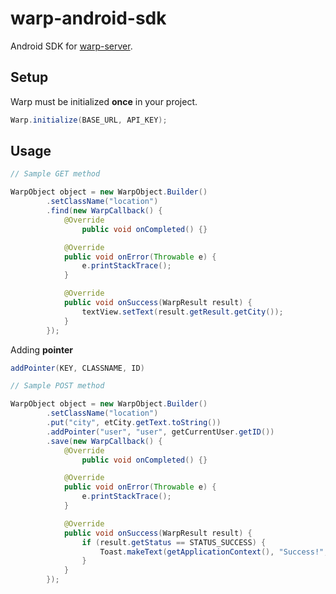 # warp-android-sdk
Android SDK for <a href="https://github.com/jakejosol/warp-server">warp-server</a>.

## Setup
Warp must be initialized **once** in your project.

```java
Warp.initialize(BASE_URL, API_KEY);
```

## Usage 

```java
// Sample GET method

WarpObject object = new WarpObject.Builder()
        .setClassName("location")
        .find(new WarpCallback() {
            @Override
                public void onCompleted() {}

            @Override
            public void onError(Throwable e) {
                e.printStackTrace();
            }

            @Override
            public void onSuccess(WarpResult result) {
                textView.setText(result.getResult.getCity());
            }
        });
```

Adding **pointer**

```java
addPointer(KEY, CLASSNAME, ID)
```

```java
// Sample POST method

WarpObject object = new WarpObject.Builder()
        .setClassName("location")
        .put("city", etCity.getText.toString())
        .addPointer("user", "user", getCurrentUser.getID())
        .save(new WarpCallback() {
            @Override
                public void onCompleted() {}

            @Override
            public void onError(Throwable e) {
                e.printStackTrace();
            }

            @Override
            public void onSuccess(WarpResult result) {
                if (result.getStatus == STATUS_SUCCESS) {
                    Toast.makeText(getApplicationContext(), "Success!", Toast.LENGTH_SHORT);
                }
            }
        });
```
